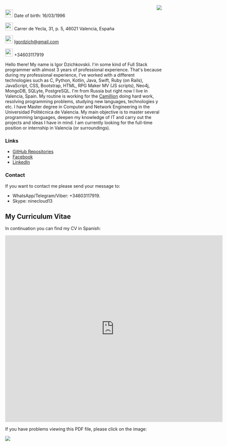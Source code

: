 <img src="https://scontent.fvlc2-1.fna.fbcdn.net/v/t39.30808-6/287307602_2178291042351723_6710261018796036284_n.jpg?_nc_cat=105&ccb=1-7&_nc_sid=09cbfe&_nc_ohc=r0T_JMk261EAX-TSn4J&_nc_ht=scontent.fvlc2-1.fna&oh=00_AT9RW17wnqdXGhVVoEXY7QKLz2WAL3d6ZEXVhKI0mJ1nJQ&oe=62A85B81" align="right">

<img src="https://www.svgrepo.com/show/7045/birthday-cake.svg" width="25" height="25"> Date of birth: 16/03/1996

<img src="https://www.svgrepo.com/show/90329/direction.svg" width="25" height="25"> Carrer de Yecla, 31, p. 5, 46021 Valencia, España

<img src="https://www.svgrepo.com/show/17588/mail.svg" width="25" height="25"> [Igordzich@gmail.com](mailto:igordzich@gmail.com) 

<img src="https://www.svgrepo.com/show/309853/phone.svg" width="25" height="25"> +34603117919


Hello there! My name is Igor Dzichkovskii. I'm some kind of Full Stack programmer with almost 3 years of professional experience. That's because during my professional experience, I've worked with a different technologies such as C, Python, Kotlin, Java, Swift, Ruby (on Rails), JavaScript, CSS, Bootstrap, HTML, RPG Maker MV (JS scripts), Neo4j, MongoDB, SQLyte, PostgreSQL. I'm from Russia but right now I live in Valencia, Spain. My routine is working for the [Camillion](https://camillion.app) doing hard work, resolving programming problems, studying new languages, technologies y etc. I have Master degree in Computer and Network Engineering in the Universidad Politécnica de Valencia. My main objective is to master several programming languages, deepen my knowledge of IT and carry out the projects and ideas I have in mind. I am currently looking for the full-time position or internship in Valencia (or surroundings).


### Links

- [GitHub Repositories](https://github.com/CloudNine13?tab=repositories "Here is my repositories page")
- [Facebook](https://www.facebook.com/profile.php?id=100005125450880 "Here is my FB page")
- [LinkedIn](https://www.linkedin.com/in/igordzichkovskii/ "Here is my LinkedIn page")

### Contact

If you want to contact me please send your message to:
- WhatsApp/Telegram/Viber: +34603117919. 
- Skype: ninecloud13


## My Curriculum Vitae

In continuation you can find my CV in Spanish:

<embed src="https://cloudnine13.github.io/IgorCV.pdf" width="700px" height="600px" />

If you have problems viewing this PDF file, please click on the image:

<a href="https://cloudnine13.github.io/IgorCV.pdf"><img src="https://user-images.githubusercontent.com/49725913/124151667-16a6a600-da93-11eb-9473-ae5d493bc0ad.png"></a>
